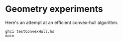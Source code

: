 # Geometry experiments

Here's an attempt at an efficient convex-hull algorithm.

````
ghci testConvexHull.hs
main
````
